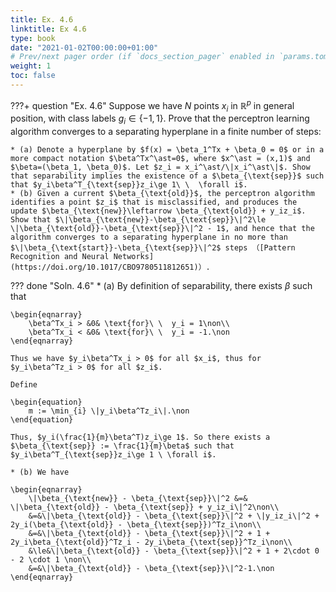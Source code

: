 ```yaml
---
title: Ex. 4.6
linktitle: Ex 4.6
type: book
date: "2021-01-02T00:00:00+01:00"
# Prev/next pager order (if `docs_section_pager` enabled in `params.toml`)
weight: 1
toc: false
---
```


???+ question "Ex. 4.6"
    Suppose we have $N$ points $x_i$ in $\mathbb{R}^p$ in general position, with class labels $g_i\in\{-1,1\}$. Prove that the perceptron learning algorithm converges to a separating hyperplane in a finite number of steps:

	* (a) Denote a hyperplane by $f(x) = \beta_1^Tx + \beta_0 = 0$ or in a more compact notation $\beta^Tx^\ast=0$, where $x^\ast = (x,1)$ and $\beta=(\beta_1, \beta_0)$. Let $z_i = x_i^\ast/\|x_i^\ast\|$. Show that separability implies the existence of a $\beta_{\text{sep}}$ such that $y_i\beta^T_{\text{sep}}z_i\ge 1\ \  \forall i$.
	* (b) Given a current $\beta_{\text{old}}$, the perceptron algorithm identifies a point $z_i$ that is misclassified, and produces the update $\beta_{\text{new}}\leftarrow \beta_{\text{old}} + y_iz_i$. Show that $\|\beta_{\text{new}}-\beta_{\text{sep}}\|^2\le \|\beta_{\text{old}}-\beta_{\text{sep}}\|^2 - 1$, and hence that the algorithm converges to a separating hyperplane in no more than $\|\beta_{\text{start}}-\beta_{\text{sep}}\|^2$ steps （[Pattern Recognition and Neural Networks](https://doi.org/10.1017/CBO9780511812651)）.

??? done "Soln. 4.6"
    * (a) By definition of separability, there exists $\beta$ such that
	
    \begin{eqnarray}
	    \beta^Tx_i > &0& \text{for}\ \  y_i = 1\non\\
	    \beta^Tx_i < &0& \text{for}\ \  y_i = -1.\non
	\end{eqnarray}
	
    Thus we have $y_i\beta^Tx_i > 0$ for all $x_i$, thus for $y_i\beta^Tz_i > 0$ for all $z_i$.
	
    Define
	
    \begin{equation}
		m := \min_{i} \|y_i\beta^Tz_i\|.\non
	\end{equation}
	
    Thus, $y_i(\frac{1}{m}\beta^T)z_i\ge 1$. So there exists a $\beta_{\text{sep}} := \frac{1}{m}\beta$ such that $y_i\beta^T_{\text{sep}}z_i\ge 1 \ \forall i$.

	* (b) We have
	
    \begin{eqnarray}
	    \|\beta_{\text{new}} - \beta_{\text{sep}}\|^2 &=& \|\beta_{\text{old}} - \beta_{\text{sep}} + y_iz_i\|^2\non\\
	    &=&\|\beta_{\text{old}} - \beta_{\text{sep}}\|^2 + \|y_iz_i\|^2 + 2y_i(\beta_{\text{old}} - \beta_{\text{sep}})^Tz_i\non\\
	    &=&\|\beta_{\text{old}} - \beta_{\text{sep}}\|^2 + 1 + 2y_i\beta_{\text{old}}^Tz_i - 2y_i\beta_{\text{sep}}^Tz_i\non\\
	    &\le&\|\beta_{\text{old}} - \beta_{\text{sep}}\|^2 + 1 + 2\cdot 0 - 2 \cdot 1 \non\\
	    &=&\|\beta_{\text{old}} - \beta_{\text{sep}}\|^2-1.\non
	\end{eqnarray}
